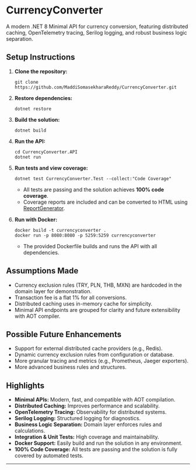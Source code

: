 # CurrencyConverter

A modern .NET 8 Minimal API for currency conversion, featuring distributed caching, OpenTelemetry tracing, Serilog logging, and robust business logic separation.

## Setup Instructions

1. **Clone the repository:**
   ```
   git clone https://github.com/MaddiSomasekharaReddy/CurrencyConverter.git
   ```
2. **Restore dependencies:**
   ```
   dotnet restore
   ```
3. **Build the solution:**
   ```
   dotnet build
   ```
4. **Run the API:**
   ```
   cd CurrencyConverter.API
   dotnet run
   ```
5. **Run tests and view coverage:**
   ```
   dotnet test CurrencyConverter.Test --collect:"Code Coverage"
   ```
   - All tests are passing and the solution achieves **100% code coverage**.
   - Coverage reports are included and can be converted to HTML using [ReportGenerator](https://github.com/danielpalme/ReportGenerator).

6. **Run with Docker:**
   ```
   docker build -t currencyconverter .
   docker run -p 8080:8080 -p 5259:5259 currencyconverter
   ```
   - The provided Dockerfile builds and runs the API with all dependencies.

## Assumptions Made
- Currency exclusion rules (TRY, PLN, THB, MXN) are hardcoded in the domain layer for demonstration.
- Transaction fee is a flat 1% for all conversions.
- Distributed caching uses in-memory cache for simplicity.
- Minimal API endpoints are grouped for clarity and future extensibility with AOT compiler.

## Possible Future Enhancements
- Support for external distributed cache providers (e.g., Redis).
- Dynamic currency exclusion rules from configuration or database.
- More granular tracing and metrics (e.g., Prometheus, Jaeger exporters).
- More advanced business rules and structures.

## Highlights
- **Minimal APIs:** Modern, fast, and compatible with AOT compilation.
- **Distributed Caching:** Improves performance and scalability.
- **OpenTelemetry Tracing:** Observability for distributed systems.
- **Serilog Logging:** Structured logging for diagnostics.
- **Business Logic Separation:** Domain layer enforces rules and calculations.
- **Integration & Unit Tests:** High coverage and maintainability.
- **Docker Support:** Easily build and run the solution in any environment.
- **100% Code Coverage:** All tests are passing and the solution is fully covered by automated tests.

---
